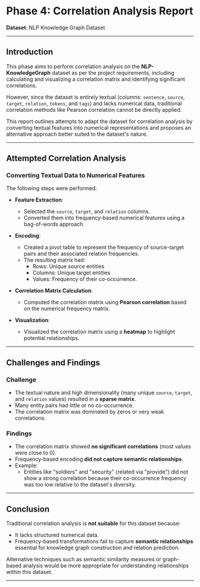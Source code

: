 # Phase 4: Correlation Analysis Report
**Dataset**: NLP Knowledge Graph Dataset

---

## Introduction
This phase aims to perform correlation analysis on the **NLP-KnowledgeGraph** dataset as per the project requirements, including calculating and visualizing a correlation matrix and identifying significant correlations.

However, since the dataset is entirely textual (columns: `sentence`, `source`, `target`, `relation`, `tokens`, and `tags`) and lacks numerical data, traditional correlation methods like Pearson correlation cannot be directly applied. 

This report outlines attempts to adapt the dataset for correlation analysis by converting textual features into numerical representations and proposes an alternative approach better suited to the dataset's nature.

---

## Attempted Correlation Analysis

### Converting Textual Data to Numerical Features

The following steps were performed:

- **Feature Extraction**:   
  - Selected the `source`, `target`, and `relation` columns.
  - Converted them into frequency-based numerical features using a bag-of-words approach.

- **Encoding**:
  - Created a pivot table to represent the frequency of source-target pairs and their associated relation frequencies.
  - The resulting matrix had:
    - Rows: Unique source entities
    - Columns: Unique target entities
    - Values: Frequency of their co-occurrence.

- **Correlation Matrix Calculation**:
  - Computed the correlation matrix using **Pearson correlation** based on the numerical frequency matrix.

- **Visualization**:
  - Visualized the correlation matrix using a **heatmap** to highlight potential relationships.

---

## Challenges and Findings

### Challenge
- The textual nature and high dimensionality (many unique `source`, `target`, and `relation` values) resulted in a **sparse matrix**.
- Many entity pairs had little or no co-occurrence.
- The correlation matrix was dominated by zeros or very weak correlations.

### Findings
- The correlation matrix showed **no significant correlations** (most values were close to 0).
- Frequency-based encoding **did not capture semantic relationships**.
- Example: 
  - Entities like "soldiers" and "security" (related via "provide") did not show a strong correlation because their co-occurrence frequency was too low relative to the dataset's diversity.

---

## Conclusion
Traditional correlation analysis is **not suitable** for this dataset because:
- It lacks structured numerical data.
- Frequency-based transformations fail to capture **semantic relationships** essential for knowledge graph construction and relation prediction.

Alternative techniques such as semantic similarity measures or graph-based analysis would be more appropriate for understanding relationships within this dataset.

---

